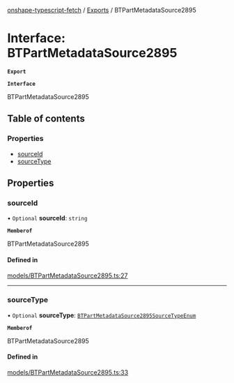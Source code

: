 [onshape-typescript-fetch](../README.md) / [Exports](../modules.md) / BTPartMetadataSource2895

# Interface: BTPartMetadataSource2895

**`Export`**

**`Interface`**

BTPartMetadataSource2895

## Table of contents

### Properties

- [sourceId](BTPartMetadataSource2895.md#sourceid)
- [sourceType](BTPartMetadataSource2895.md#sourcetype)

## Properties

### sourceId

• `Optional` **sourceId**: `string`

**`Memberof`**

BTPartMetadataSource2895

#### Defined in

[models/BTPartMetadataSource2895.ts:27](https://github.com/toebes/onshape-typescript-fetch/blob/3e11ae1/models/BTPartMetadataSource2895.ts#L27)

___

### sourceType

• `Optional` **sourceType**: [`BTPartMetadataSource2895SourceTypeEnum`](../modules.md#btpartmetadatasource2895sourcetypeenum-1)

**`Memberof`**

BTPartMetadataSource2895

#### Defined in

[models/BTPartMetadataSource2895.ts:33](https://github.com/toebes/onshape-typescript-fetch/blob/3e11ae1/models/BTPartMetadataSource2895.ts#L33)
